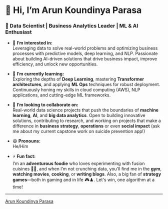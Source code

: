 # 👋 Hi, I’m Arun Koundinya Parasa

### 🚀 Data Scientist | Business Analytics Leader | ML & AI Enthusiast

- 👀 **I’m interested in:**  
  Leveraging data to solve real-world problems and optimizing business processes with predictive models, deep learning, and NLP. Passionate about building AI-driven solutions that drive business impact, improve efficiency, and unlock new opportunities.

- 🌱 **I’m currently learning:**  
  Exploring the depths of **Deep Learning**, mastering **Transformer architectures**, and applying **ML Ops** techniques for robust deployment. Continuously honing my skills in cloud computing (AWS), NLP applications, and cutting-edge ML frameworks.

- 💼 **I’m looking to collaborate on:**  
  Real-world data science projects that push the boundaries of **machine learning**, **AI**, and **big data analytics**. Open to building innovative solutions, contributing to research, and working on projects that make a difference in **business strategy**, **operations** or even **social impact** (ask me about my current capstone work on suicide prevention app!)

- 😄 **Pronouns:**  
  He/Him

- ⚡ **Fun fact:**  
  I’m an **adventurous foodie** who loves experimenting with fusion cuisines 🌮🍣, and when I’m not crunching data, you’ll find me in the **gym**, **watching movies**, **cooking**, or **writing blogs**. Also, a big fan of **strategy games**—both in gaming and in life 🎮♟️. Let's win, one algorithm at a time!
  
---

<div class="badge-base LI-profile-badge" data-locale="en_US" data-size="medium" data-theme="dark" data-type="VERTICAL" data-vanity="arunkoundinya0710" data-version="v1"><a class="badge-base__link LI-simple-link" href="https://www.linkedin.com/in/arunkoundinya0710?trk=profile-badge">Arun Koundinya Parasa</a></div>


